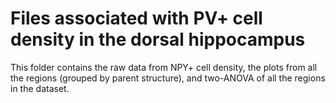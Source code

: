 # Files associated with PV+ cell density in the dorsal hippocampus

This folder contains the raw data from NPY+ cell density, the plots from all the regions (grouped by parent structure), and two-ANOVA of all the regions in the dataset.
